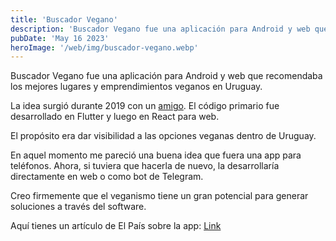 ```yaml
---
title: 'Buscador Vegano'
description: 'Buscador Vegano fue una aplicación para Android y web que recomendaba los mejores lugares y emprendimientos veganos en Uruguay.'
pubDate: 'May 16 2023'
heroImage: '/web/img/buscador-vegano.webp'
---
```


Buscador Vegano fue una aplicación para Android y web que recomendaba los mejores lugares y emprendimientos veganos en Uruguay.

La idea surgió durante 2019 con un [amigo](https://www.instagram.com/dartdearte/). El código primario fue desarrollado en Flutter y luego en React para web.

El propósito era dar visibilidad a las opciones veganas dentro de Uruguay.

En aquel momento me pareció una buena idea que fuera una app para teléfonos. Ahora, si tuviera que hacerla de nuevo, la desarrollaría directamente en web o como bot de Telegram.

Creo firmemente que el veganismo tiene un gran potencial para generar soluciones a través del software.

Aquí tienes un artículo de El País sobre la app: [Link](https://www.elpais.com.uy/vida-actual/buscador-vegano-una-app-que-reune-la-movida-vegana-de-uruguay)